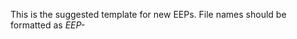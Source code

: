 This is the suggested template for new EEPs. File names should be formatted as _EEP<nnnn>-<abbreviated>_<title>.md_ e.g. _EEP0002-Proposal_Template.md. EEP number should be based on the issue number that was submitted to discuss the proposal.

## Preamble

    EEP: <to be assigned>
    Title: <EEP title>
    Author: <list of authors' names and optionally, email addresses>
    Type: <Standard Track | Informational | Meta>
    Category (*only required for Standard Track): <Core | Networking | Interface | ERC> 
    Status: Draft
    Working Group: <EEP of the (sub) working group?
    Created: <date created on, in ISO 8601 (yyyy-mm-dd) format>
    Requires (*optional): <EEP number(s)>
    Replaces (*optional): <EEP number(s)>

## Simple Summary
"If you can't explain it simply, you don't understand it well enough." Provide a simplified and layman-accessible explanation of the EIP.

## Abstract
A short (~200 word) description of the technical issue being addressed.

## Motivation
The motivation is critical for EEPs. It should clearly explain the problem that the proposal aims to resolve. EEP submissions without sufficient motivation may be rejected outright.

## Specification
The technical specification should describe the syntax and semantics of any new feature. The specification should be detailed enough to allow competing, interoperable implementations for any of the current Ethereum platforms.

## Rationale
The rationale fleshes out the specification by describing what motivated the design and why particular design decisions were made. It should describe alternate designs that were considered and related work, e.g. how the feature is supported in other languages. The rationale may also provide evidence of consensus within the community, and should discuss important objections or concerns raised during discussion.

## Backwards Compatibility
All EEPs that introduce backwards incompatibilities must include a section describing these incompatibilities and their severity. The EIP must explain how the author proposes to deal with these incompatibilities. EEP submissions without a sufficient backwards compatibility treatise may be rejected outright.

## Test Cases
Test cases for an implementation are mandatory for EEPs that are affecting consensus changes. Other EEPs can choose to include links to test cases if applicable.

## Implementation
The implementations must be completed before any EEP is given status "Final", but it need not be completed before the EEP is accepted. While there is merit to the approach of reaching consensus on the specification and rationale before writing code, the principle of "rough consensus and running code" is still useful when it comes to resolving many discussions of API details.

## Copyright
Copyright and related rights TBC.
